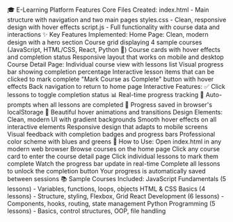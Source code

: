 🎓 E-Learning Platform Features
Core Files Created:
index.html - Main structure with navigation and two main pages
styles.css - Clean, responsive design with hover effects
script.js - Full functionality with course data and interactions
✨ Key Features Implemented:
Home Page:
Clean, modern design with a hero section
Course grid displaying 4 sample courses (JavaScript, HTML/CSS, React, Python 🐍)
Course cards with hover effects and completion status
Responsive layout that works on mobile and desktop
Course Detail Page:
Individual course view with lessons list
Visual progress bar showing completion percentage
Interactive lesson items that can be clicked to mark complete
"Mark Course as Complete" button with hover effects
Back navigation to return to home page
Interactive Features:
✅ Click lessons to toggle completion status
📊 Real-time progress tracking
🎯 Auto-prompts when all lessons are completed
💾 Progress saved in browser's localStorage
🌟 Beautiful hover animations and transitions
Design Elements:
Clean, modern UI with gradient backgrounds
Smooth hover effects on all interactive elements
Responsive design that adapts to mobile screens
Visual feedback with completion badges and progress bars
Professional color scheme with blues and greens
🚀 How to Use:
Open index.html in any modern web browser
Browse courses on the home page
Click any course card to enter the course detail page
Click individual lessons to mark them complete
Watch the progress bar update in real-time
Complete all lessons to unlock the completion button
Your progress is automatically saved between sessions
📚 Sample Courses Included:
JavaScript Fundamentals (5 lessons) - Variables, functions, loops, objects
HTML & CSS Basics (4 lessons) - Structure, styling, Flexbox, Grid
React Development (6 lessons) - Components, hooks, routing, state management
Python Programming (5 lessons) - Basics, control structures, OOP, file handling
